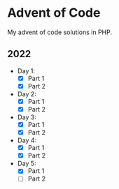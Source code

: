 # Advent of Code
My advent of code solutions in PHP.
## 2022
- Day 1:
  - [x] Part 1
  - [x] Part 2
- Day 2:
  - [x] Part 1
  - [x] Part 2
- Day 3:
  - [x] Part 1
  - [x] Part 2
- Day 4:
  - [x] Part 1
  - [x] Part 2
- Day 5:
  - [x] Part 1
  - [ ] Part 2
